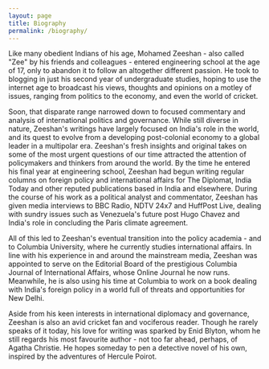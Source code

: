 ```yaml
---
layout: page
title: Biography
permalink: /biography/
---
```


Like many obedient Indians of his age, Mohamed Zeeshan - also called "Zee" by his friends and colleagues - entered engineering school at the age of 17, only to abandon it to follow an altogether different passion. He took to blogging in just his second year of undergraduate studies, hoping to use the internet age to broadcast his views, thoughts and opinions on a motley of issues, ranging from politics to the economy, and even the world of cricket.

Soon, that disparate range narrowed down to focused commentary and analysis of international politics and governance. While still diverse in nature, Zeeshan's writings have largely focused on India's role in the world, and its quest to evolve from a developing post-colonial economy to a global leader in a multipolar era. Zeeshan's fresh insights and original takes on some of the most urgent questions of our time attracted the attention of policymakers and thinkers from around the world. By the time he entered his final year at engineering school, Zeeshan had begun writing regular columns on foreign policy and international affairs for The Diplomat, India Today and other reputed publications based in India and elsewhere. During the course of his work as a political analyst and commentator, Zeeshan has given media interviews to BBC Radio, NDTV 24x7 and HuffPost Live, dealing with sundry issues such as Venezuela's future post Hugo Chavez and India's role in concluding the Paris climate agreement.

All of this led to Zeeshan's eventual transition into the policy academia - and to Columbia University, where he currently studies international affairs. In line with his experience in and around the mainstream media, Zeeshan was appointed to serve on the Editorial Board of the prestigious Columbia Journal of International Affairs, whose Online Journal he now runs. Meanwhile, he is also using his time at Columbia to work on a book dealing with India's foreign policy in a world full of threats and opportunities for New Delhi.

Aside from his keen interests in international diplomacy and governance, Zeeshan is also an avid cricket fan and vociferous reader. Though he rarely speaks of it today, his love for writing was sparked by Enid Blyton, whom he still regards his most favourite author - not too far ahead, perhaps, of Agatha Christie. He hopes someday to pen a detective novel of his own, inspired by the adventures of Hercule Poirot.

